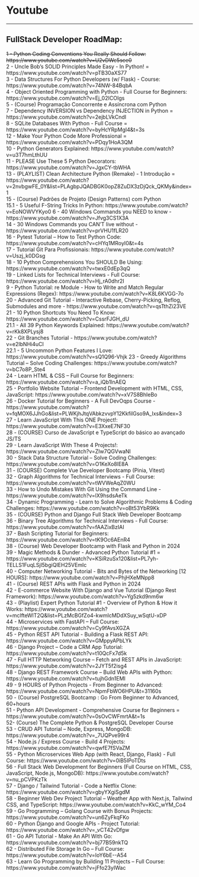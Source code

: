 # Youtube
---
## FullStack Developer RoadMap:
<span style="text-decoration: line-through; display: block; width: 100%;">
1 - Python Coding Conventions You Really Should Follow: https://www.youtube.com/watch?v=U2vDWc5sce0
</span>
2 - Uncle Bob’s SOLID Principles Made Easy - In Python! = https://www.youtube.com/watch?v=pTB30aXS77<br>
3 - Data Structures For Python Developers (w/ Flask) - Course: https://www.youtube.com/watch?v=74NW-84BqbA<br>
4 - Object Oriented Programming with Python - Full Course for Beginners: https://www.youtube.com/watch?v=Ej_02ICOIgs<br>
5 - (Course) Programação Concorrente e Assíncrona com Python<br>
7 - Dependency INVERSION vs Dependency INJECTION in Python = https://www.youtube.com/watch?v=2ejbLVkCndI<br>
8 - SQLite Databases With Python - Full Course = https://www.youtube.com/watch?v=byHcYRpMgI4&t=3s<br>
12 - Make Your Python Code More Professional = https://www.youtube.com/watch?v=PDqy1HoA3QM <br>
10 - Python Generators Explained: https://www.youtube.com/watch?v=u3T7hmLthUU<br>
11 - PLEASE Use These 5 Python Decorators: https://www.youtube.com/watch?v=JgxCY-tbWHA<br>
13 - (PLAYLIST) Clean Architecture Python (Remake) - 1 Introdução = https://www.youtube.com/watch?v=2nvbgwFE_0Y&list=PLAgbpJQADBGK0opZ8ZuDX3zDjQck_QKMy&index=1<br>
15 - (Course) Padrões de Projeto (Design Patterns) com Python<br>
15.1 - 5 Useful F-String Tricks In Python: https://www.youtube.com/watch?v=EoNOWVYKyo0
6 - 40 Windows Commands you NEED to know - https://www.youtube.com/watch?v=Jfvg3CS1X3A<br>
14 - 30 Windows Commands you CAN’T live without - https://www.youtube.com/watch?v=prVHU1fLR20<br>
16 - Pytest Tutorial – How to Test Python Code: https://www.youtube.com/watch?v=cHYq1MRoyI0&t=4s<br>
17 - Tutorial Git Para Profissionais: https://www.youtube.com/watch?v=Uszj_k0DGsg<br>
18 - 10 Python Comprehensions You SHOULD Be Using: https://www.youtube.com/watch?v=twxE0dEp3qQ<br>
19 - Linked Lists for Technical Interviews - Full Course: https://www.youtube.com/watch?v=Hj_rA0dhr2I<br>
9 - Python Tutorial: re Module - How to Write and Match Regular Expressions (Regex): https://www.youtube.com/watch?v=K8L6KVGG-7o <br>
20 - Advanced Git Tutorial - Interactive Rebase, Cherry-Picking, Reflog, Submodules and more - https://www.youtube.com/watch?v=qsTthZi23VE<br>
21 - 10 Python Shortcuts You Need To Know: https://www.youtube.com/watch?v=CssrFJGH_dU<br>
21.1 - All 39 Python Keywords Explained: https://www.youtube.com/watch?v=rKk8XPLysj8<br>
22 - Git Branches Tutorial - https://www.youtube.com/watch?v=e2IbNHi4uCI<br>
22.1 - 5 Uncommon Python Features I Love: https://www.youtube.com/watch?v=sQ1Q96-Vhjk
23 - Greedy Algorithms Tutorial – Solve Coding Challenges: https://www.youtube.com/watch?v=bC7o8P_Ste4<br>
24 - Learn HTML & CSS – Full Course for Beginners: https://www.youtube.com/watch?v=a_iQb1lnAEQ<br>
25 - Portfolio Website Tutorial – Frontend Development with HTML, CSS, JavaScript: https://www.youtube.com/watch?v=xV7S8BhIeBo<br>
26 - Docker Tutorial for Beginners - A Full DevOqps Course - https://www.youtube.com/watch?v=fqMOX6JJhGo&list=PLWKjhJtqVAbkzvvpY12KkfiIGso9A_Ixs&index=3<br>
27 - Learn JavaScript With This ONE Project!:  https://www.youtube.com/watch?v=E3XxeE7NF30<br>
28 - (COURSE) Curso de JavaScript e TypeScript do básico ao avançado JS/TS<br>
29 - Learn JavaScript With These 4 Projects!: https://www.youtube.com/watch?v=ZIw7QGVwaNI<br>
30 - Stack Data Structure Tutorial – Solve Coding Challenges: https://www.youtube.com/watch?v=O1KeXo8lE8A<br>
31 - (COURSE) Complete Vue Developer Bootcamp (Pinia, Vitest)<br>
32 - Graph Algorithms for Technical Interviews - Full Course: https://www.youtube.com/watch?v=tWVWeAqZ0WU<br>
33 - How to Undo Mistakes With Git Using the Command Line - https://www.youtube.com/watch?v=lX9hsdsAeTk<br>
34 - Dynamic Programming - Learn to Solve Algorithmic Problems & Coding Challenges: https://www.youtube.com/watch?v=oBt53YbR9Kk<br>
35 - (COURSE) Python and Django Full Stack Web Developer Bootcamp<br>
36 - Binary Tree Algorithms for Technical Interviews - Full Course: https://www.youtube.com/watch?v=fAAZixBzIAI<br>
37 - Bash Scripting Tutorial for Beginners: https://www.youtube.com/watch?v=tK9Oc6AEnR4<br>
38 - (Course) Web Developer Bootcamp with Flask and Python in 2024<br>
39 - Magic Methods & Dunder - Advanced Python Tutorial #1 = https://www.youtube.com/watch?v=KSiRzuSx120&list=PL7yh-TELLS1FuqLSjl5bgiQIEH25VEmIc<br>
40 - Computer Networking Tutorial - Bits and Bytes of the Networking [12 HOURS]: https://www.youtube.com/watch?v=PhjHXeMNpp8<br>
41 - (Course) REST APIs with Flask and Python in 2024<br>
42 - E-commerce Website With Django and Vue Tutorial (Django Rest Framework): https://www.youtube.com/watch?v=Yg5zkd9nm6w<br>
43 - (Playlist) Expert Python Tutorial #1 - Overview of Python & How it Works: https://www.youtube.com/watch?v=mclfteWlT2Q&list=PLzMcBGfZo4-kwmIcMDdXSuy_wSqtU-xDP<br>
44 - Microservices with FastAPI – Full Course: https://www.youtube.com/watch?v=Cy9fAvsXGZA<br>
45 - Python REST API Tutorial - Building a Flask REST API: https://www.youtube.com/watch?v=GMppyAPbLYk<br>
46 - Django Project – Code a CRM App Tutorial: https://www.youtube.com/watch?v=t10QcFx7d5k<br>
47 - Full HTTP Networking Course – Fetch and REST APIs in JavaScript: https://www.youtube.com/watch?v=2JYT5f2isg4<br>
48 - Django REST Framework Course – Build Web APIs with Python: https://www.youtube.com/watch?v=tujhGdn1EMI <br>
49 - 9 HOURS of Python Projects - From Beginner to Advanced: https://www.youtube.com/watch?v=NpmFbWO6HPU&t=31160s<br>
50 - (Course) PostgreSQL Bootcamp : Go From Beginner to Advanced, 60+hours<br>
51 - Python API Development - Comprehensive Course for Beginners = https://www.youtube.com/watch?v=0sOvCWFmrtA&t=1s<br>
52- (Course) The Complete Python & PostgreSQL Developer Course<br>
53 - CRUD API Tutorial – Node, Express, MongoDB: https://www.youtube.com/watch?v=_7UQPve99r4<br>
54 - Node.js / Express Course - Build 4 Projects: https://www.youtube.com/watch?v=qwfE7fSVaZM<br>
55 - Python Microservices Web App (with React, Django, Flask) - Full Course: https://www.youtube.com/watch?v=0iB5IPoTDts<br>
56 - Full Stack Web Development for Beginners (Full Course on HTML, CSS, JavaScript, Node.js, MongoDB): https://www.youtube.com/watch?v=nu_pCVPKzTk<br>
57 - Django / Tailwind Tutorial - Code a Netflix Clone: https://www.youtube.com/watch?v=gbyYXgiSgdM<br>
58 - Beginner Web Dev Project Tutorial – Weather App with Next.js, Tailwind CSS, and TypeScript: https://www.youtube.com/watch?v=KkC_wYM_Co4<br>
59 - Go Programming – Golang Course with Bonus Projects: https://www.youtube.com/watch?v=un6ZyFkqFKo<br>
60 - Python Django and Google APIs - Project Tutorial: https://www.youtube.com/watch?v=_vCT42vDfgw<br>
61 - Go API Tutorial - Make An API With Go: https://www.youtube.com/watch?v=bj77B59nkTQ<br>
62 - Distributed File Storage In Go – Full Course: https://www.youtube.com/watch?v=IoY6bE--A54<br>
63 - Learn Go Programming by Building 11 Projects – Full Course: https://www.youtube.com/watch?v=jFfo23yIWac<br>
